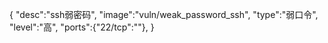 {
    "desc":"ssh弱密码",
    "image":"vuln/weak_password_ssh",
    "type":"弱口令",
    "level":"高",
    "ports":{"22/tcp":""},
}
